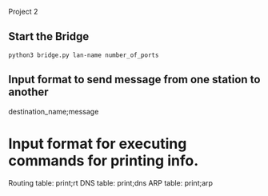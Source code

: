 Project 2
## Start the Bridge
`python3 bridge.py lan-name number_of_ports`

## Input format to send message from one station to another
destination_name;message

# Input format for executing commands for printing info.
Routing table: print;rt
DNS table: print;dns
ARP table: print;arp